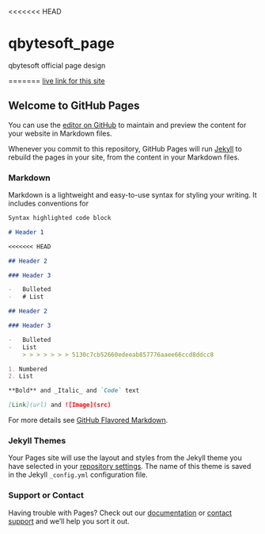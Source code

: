 <<<<<<< HEAD

# qbytesoft_page

qbytesoft official page design

=======
[live link for this site](https://masud001.github.io/qbytesoft_page/)

## Welcome to GitHub Pages

You can use the [editor on GitHub](https://github.com/masud001/qbytesoft_page/edit/master/README.md) to maintain and preview the content for your website in Markdown files.

Whenever you commit to this repository, GitHub Pages will run [Jekyll](https://jekyllrb.com/) to rebuild the pages in your site, from the content in your Markdown files.

### Markdown

Markdown is a lightweight and easy-to-use syntax for styling your writing. It includes conventions for

```markdown
Syntax highlighted code block

# Header 1

<<<<<<< HEAD

## Header 2

### Header 3

-   Bulleted
-   # List

## Header 2

### Header 3

-   Bulleted
-   List
    > > > > > > > 5130c7cb52660edeeab857776aaee66ccd8ddcc8

1. Numbered
2. List

**Bold** and _Italic_ and `Code` text

[Link](url) and ![Image](src)
```

For more details see [GitHub Flavored Markdown](https://guides.github.com/features/mastering-markdown/).

### Jekyll Themes

Your Pages site will use the layout and styles from the Jekyll theme you have selected in your [repository settings](https://github.com/masud001/qbytesoft_page/settings). The name of this theme is saved in the Jekyll `_config.yml` configuration file.

### Support or Contact

Having trouble with Pages? Check out our [documentation](https://help.github.com/categories/github-pages-basics/) or [contact support](https://github.com/contact) and we’ll help you sort it out.

